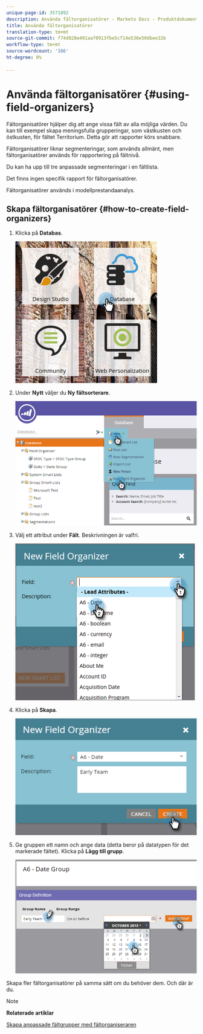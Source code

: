 ```yaml
---
unique-page-id: 3571892
description: Använda fältorganisatörer - Marketo Docs - Produktdokumentation
title: Använda fältorganisatörer
translation-type: tm+mt
source-git-commit: f74d028e491aa70913fbe5cf14e536e50dbee32b
workflow-type: tm+mt
source-wordcount: '166'
ht-degree: 0%

---
```



# Använda fältorganisatörer {#using-field-organizers}

Fältorganisatörer hjälper dig att ange vissa fält av alla möjliga värden. Du kan till exempel skapa meningsfulla grupperingar, som västkusten och östkusten, för fältet Territorium. Detta gör att rapporter körs snabbare.

Fältorganisatörer liknar segmenteringar, som används allmänt, men fältorganisatörer används för rapportering på fältnivå.

Du kan ha upp till tre anpassade segmenteringar i en fältlista.

Det finns ingen specifik rapport för fältorganisatörer.

Fältorganisatörer används i modellprestandaanalys.

## Skapa fältorganisatörer {#how-to-create-field-organizers}

1. Klicka på **Databas**.

   ![](assets/db.png)

1. Under **Nytt** väljer du **Ny fältsorterare**.

   ![](assets/two-1.png)

1. Välj ett attribut under **Fält**. Beskrivningen är valfri.

   ![](assets/three-1.png)

1. Klicka på **Skapa**.

   ![](assets/image2015-9-3-16-3a36-3a31.png)

1. Ge gruppen ett namn och ange data (detta beror på datatypen för det markerade fältet). Klicka på **Lägg till grupp**.

   ![](assets/image2015-9-3-16-3a40-3a45.png)

Skapa fler fältorganisatörer på samma sätt om du behöver dem. Och där är du.

>[!NOTE]
>
>**Relaterade artiklar**
>
>[Skapa anpassade fältgrupper med fältorganiseraren](/help/marketo/product-docs/reporting/revenue-cycle-analytics/revenue-tools/field-organizers/create-custom-field-groups-using-the-field-organizer.md)
